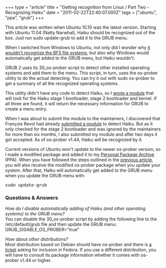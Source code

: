 +++
type = "article"
title = "Getting recognition from Linux / Part Two - Recognizing Haiku"
date = "2011-02-22T22:40:07.000Z"
tags = ["ubuntu", "ppa", "grub"]
+++

<div class="alert alert-info">This article was written when Ubuntu 10.10 was the latest version. Starting with Ubuntu 11.04 (Natty Narwhal), Haiku should be recognized out of the box. Just run <span class="cli">sudo update-grub</span> to add it to the GRUB menu.</div><p>When I switched from Windows to Ubuntu, not only did I wonder why <a href="/articles/2011-01-26_getting_recognition_linux_part_one_recognizing_be_file_system">it wouldn't recognize the BFS file systems</a>, but also why Windows would automatically get added to the GRUB menu, but Haiku wouldn't.</p>
<!--more-->
<p>GRUB 2 uses its <span class="app">30_os-prober</span> script to detect other installed operating systems and add them to the menu. This script, in turn, uses the <span class="app">os-prober</span> utility to do the actual detecting. You can try it out with <span class="cli">sudo os-prober</span> to get a summary of all the recognized operating systems.</p>
<p>This utility didn't have any code to detect Haiku, so I <a href="http://git.debian.org/?p=d-i/os-prober.git;a=history;f=os-probes/mounted/x86/83haiku">wrote a module</a> that will look for the Haiku stage 1 bootloader, stage 2 bootloader and kernel. If all three are found, it will return the necessary information for GRUB to create a menu entry.</p>
<p>When I was about to submit the module to the maintainers, I discovered that François Revol had already <a href="http://bugs.debian.org/cgi-bin/bugreport.cgi?bug=590897">submitted a module</a> to detect Haiku. But as it only checked for the stage 2 bootloader and was ignored by the maintainers for more than six months, I also submitted my module and after two days it got accepted. As of <span class="app">os-prober v1.44</span>, Haiku will be recognized by it.</p>
<p>Current versions of Ubuntu won't update to the newer <span class="app">os-prober</span> version, so I made a modified package and added it to my <a href="https://launchpad.net/~idefix/+archive/befs-support">Personal Package Archive</a> (PPA). When you have followed the steps outlined in the <a href="/articles/2011-01-26_getting_recognition_linux_part_one_recognizing_be_file_system">previous article</a>, you will also receive the modified <span class="app">os-prober</span> package when you update your system. After that, Haiku will automatically get added to the GRUB menu when you update the GRUB menu with:</p>
<pre class="terminal">sudo update-grub</pre>
<h3>Questions & Answers</h3>
<p><em>How do I disable automatically adding of Haiku (and other operating systems) to the GRUB menu?</em><br>You can disable the <span class="app">30_os-prober</span> script by adding the following line to the <span class="path">/etc/default/grub</span> file and then update the GRUB menu: <span class="path">GRUB_DISABLE_OS_PROBER="true"</span><p>
<p><em>How about other distributions?</em><br>Most distribution based on Debian should have <span class="app">os-prober</span> and there is <a href="https://bugzilla.redhat.com/show_bug.cgi?id=678442">a ticket</a> asking for inclusion in Fedora. If you use a different distribution, you will have to consult its package information whether it comes with <span class="app">os-prober v1.44</span> or higher.</p>